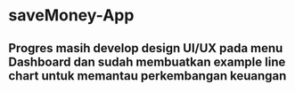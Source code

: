 # saveMoney-App
## Progres masih develop design UI/UX pada menu Dashboard dan sudah membuatkan example line chart untuk memantau perkembangan keuangan
